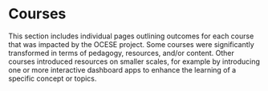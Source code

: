 # Courses

This section includes individual pages outlining outcomes for each course that was impacted by the OCESE project. Some courses were significantly transformed in terms of pedagogy, resources, and/or content. Other courses introduced resources on smaller scales, for example by introducing one or more interactive dashboard apps to enhance the learning of a specific concept or topics.
